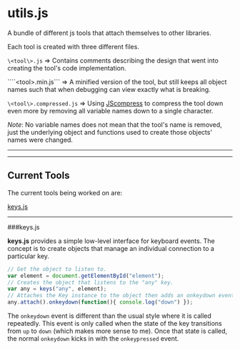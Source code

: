 # utils.js
A bundle of different js tools that attach themselves to other libraries.

Each tool is created with three different files.

```\<tool\>.js``` => Contains comments describing the design that went into creating the tool's code implementation.

````\<tool\>.min.js``` => A minified version of the tool, but still keeps all object names such that when debugging can view exactly what is breaking.

```\<tool\>.compressed.js``` => Using [JScompress](http://jscompress.com/) to compress the tool down even more by removing all variable names down to a single character.

*Note*: No variable names does not mean that the tool's name is removed, just the underlying object and functions used to create those objects' names were changed.

***
***
## Current Tools
The current tools being worked on are:

[keys.js](http://tkellehe.github.io/utils.js/keys.js/dev/keys.js)

***
###keys.js

__keys.js__ provides a simple low-level interface for keyboard events. The concept is to create objects that manage
an individual connection to a particular key.

``` javascript
// Get the object to listen to.
var element = document.getElementById("element");
// Creates the object that listens to the "any" key.
var any = keys("any", element);
// Attaches the Key instance to the object then adds an onkeydown event.
any.attach().onkeydown(function(){ console.log("down") });
```

The `onkeydown` event is different than the usual style where it is called repeatedly. This event is only called when the state of the key transitions from `up` to `down` (which makes more sense to me). Once that state is called, the normal `onkeydown` kicks in with the `onkeypressed` event.
